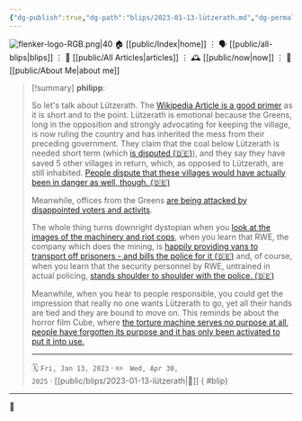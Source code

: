 ```yaml
---
{"dg-publish":true,"dg-path":"blips/2023-01-13-lützerath.md","dg-permalink":"2023/01/13/lützerath/","permalink":"/2023/01/13/lützerath/","title":"philipp @ 2023-01-13","created":"2023-01-13T00:00:00","updated":"2025-04-30T22:27:37"}
---
```



<div class="transclusion internal-embed is-loaded"><div class="markdown-embed">




![flenker-logo-RGB.png|40](/img/user/attachments/flenker-logo-RGB.png)
🏠 [[public/Index\|home]]  ⋮ 🗣️ [[public/all-blips\|blips]] ⋮  📝 [[public/All Articles\|articles]]  ⋮ 🕰️ [[public/now\|now]] ⋮ 🪪 [[public/About Me\|about me]]


</div></div>


> [!summary] **philipp**:
>
> So let's talk about Lützerath. The [Wikipedia Article is a good primer](https://en.wikipedia.org/wiki/L%C3%BCtzerath) as it is short and to the point. Lützerath is emotional because the Greens, long in the opposition and strongly advocating for keeping the village, is now ruling the country and has inherited the mess from their preceding government. They claim that the coal below Lützerath is needed short term (which [is disputed (🇩🇪)](https://www.spiegel.de/wissenschaft/luetzerath-wird-die-kohle-fuer-den-klimaschutz-und-die-energiesicherheit-benoetigt-a-2dfa9a9c-030d-4ecb-afe2-559ec8dcfe65)), and they say they have saved 5 other villages in return, which, as opposed to Lützerath, are still inhabited. [People dispute that these villages would have actually been in danger as well, though. (🇩🇪)](https://www.spiegel.de/wirtschaft/soziales/kohleausstieg-wirtschaftsministerium-hielt-brisante-studie-unter-verschluss-a-ad86aec0-5f29-4cf4-a005-0c9369ec5bcb)
>
> Meanwhile, offices from the Greens [are being attacked by disappointed voters and activits](https://www.welt.de/politik/deutschland/article243167405/Raeumung-in-Luetzerath-Attacken-auf-Gruenen-Bueros-Schmierereien-deuten-auf-Zusammenhang-hin.html).
>
> The whole thing turns downright dystopian when you [look at the images of the machinery and riot cops](https://mobile.twitter.com/Luisamneubauer/status/1613287310224949254), when you learn that RWE, the company which does the mining, is [happily providing vans to transport off prisoners - and bills the police for it (🇩🇪)](https://twitter.com/akm0803/status/1613196964685926400?cxt=HHwWgMC-jfSFneMsAAAA) and, of course, when you learn that the security personnel by RWE, untrained in actual policing, [stands shoulder to shoulder with the police. (🇩🇪)](https://taz.de/Pressegewerkschafter-ueber-Luetzerath/!5905115/)
>
> Meanwhile, when you hear to people responsible, you could get the impression that really no one wants Lützerath to go, yet all their hands are tied and they are bound to move on. This reminds be about the horror film Cube, where [the torture machine serves no purpose at all, people have forgotten its purpose and it has only been activated to put it into use.](<https://en.wikipedia.org/wiki/Cube_(1997_film)>)
> - - -
>
> 🗓️ <code>Fri, Jan 13, 2023</code>  · ✏️ <code> Wed, Apr 30, 2025</code>  · [[public/blips/2023-01-13-lützerath\|🔗]]
{ #blip}


- - -

 👾
